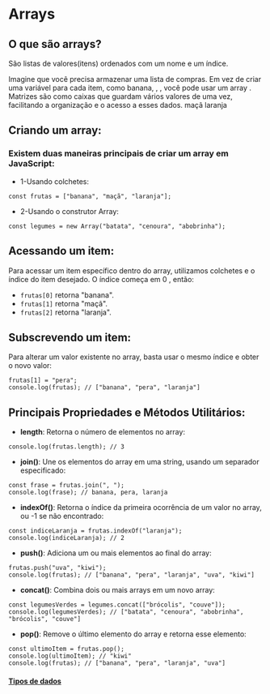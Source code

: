 # Arrays

## O que são arrays?

São listas de valores(itens) ordenados com um nome e um índice.

Imagine que você precisa armazenar uma lista de compras. Em vez de criar uma variável para cada item, como banana, , , você pode usar um array . Matrizes são como caixas que guardam vários valores de uma vez, facilitando a organização e o acesso a esses dados. maçã laranja

## Criando um array:

### Existem duas maneiras principais de criar um array em JavaScript:

- 1-Usando colchetes:

```
const frutas = ["banana", "maçã", "laranja"];
```

- 2-Usando o construtor Array:

```
const legumes = new Array("batata", "cenoura", "abobrinha");
```

## Acessando um item:

Para acessar um item específico dentro do array, utilizamos colchetes e o índice do item desejado. O índice começa em 0 , então:

- `frutas[0]` retorna "banana".
- `frutas[1]` retorna "maçã".
- `frutas[2]` retorna "laranja".

## Subscrevendo um item:

Para alterar um valor existente no array, basta usar o mesmo índice e obter o novo valor:

```
frutas[1] = "pera";
console.log(frutas); // ["banana", "pera", "laranja"]
```

## Principais Propriedades e Métodos Utilitários:

- **length**: Retorna o número de elementos no array:

```
console.log(frutas.length); // 3
```

- **join()**: Une os elementos do array em uma string, usando um separador especificado:

```
const frase = frutas.join(", ");
console.log(frase); // banana, pera, laranja
```

- **indexOf()**: Retorna o índice da primeira ocorrência de um valor no array, ou -1 se não encontrado:

```
const indiceLaranja = frutas.indexOf("laranja");
console.log(indiceLaranja); // 2
```

- **push()**: Adiciona um ou mais elementos ao final do array:

```
frutas.push("uva", "kiwi");
console.log(frutas); // ["banana", "pera", "laranja", "uva", "kiwi"]
```

- **concat()**: Combina dois ou mais arrays em um novo array:

```
const legumesVerdes = legumes.concat(["brócolis", "couve"]);
console.log(legumesVerdes); // ["batata", "cenoura", "abobrinha", "brócolis", "couve"]
```

- **pop()**: Remove o último elemento do array e retorna esse elemento:

```
const ultimoItem = frutas.pop();
console.log(ultimoItem); // "kiwi"
console.log(frutas); // ["banana", "pera", "laranja", "uva"]
```

#### [Tipos de dados](../tipos-de-dados.md)